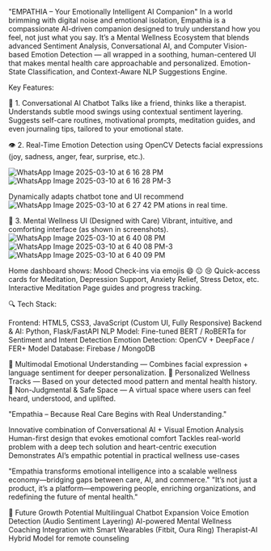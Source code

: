 "EMPATHIA – Your Emotionally Intelligent AI Companion"
In a world brimming with digital noise and emotional isolation, Empathia is a compassionate AI-driven companion designed to truly understand how you feel, not just what you say. It’s a Mental Wellness Ecosystem that blends advanced Sentiment Analysis, Conversational AI, and Computer Vision-based Emotion Detection — all wrapped in a soothing, human-centered UI that makes mental health care approachable and personalized.
Emotion-State Classification, and Context-Aware NLP Suggestions Engine.

Key Features:

💬 1. Conversational AI Chatbot 
Talks like a friend, thinks like a therapist.
Understands subtle mood swings using contextual sentiment layering.
Suggests self-care routines, motivational prompts, meditation guides, and even journaling tips, tailored to your emotional state.

👁 2. Real-Time Emotion Detection using OpenCV
Detects facial expressions (joy, sadness, anger, fear, surprise, etc.).

![WhatsApp Image 2025-03-10 at 6 16 28 PM](https://github.com/user-attachments/assets/4508d3e6-9c47-4426-9c25-a9f2077def3b)
![WhatsApp Image 2025-03-10 at 6 16 28 PM-3](https://github.com/user-attachments/assets/33bc5e4e-ad93-42ba-b6a2-890d7397e483)


Dynamically adapts chatbot tone and UI recommend![WhatsApp Image 2025-03-10 at 6 27 42 PM](https://github.com/user-attachments/assets/42a6b3b9-a019-45dd-b6a5-5b7ea6707f35)
ations in real time.


📲 3. Mental Wellness UI (Designed with Care)
Vibrant, intuitive, and comforting interface (as shown in screenshots).
![WhatsApp Image 2025-03-10 at 6 40 08 PM](https://github.com/user-attachments/assets/a2dae57d-529a-442a-b91a-c59c7433a8b8)
![WhatsApp Image 2025-03-10 at 6 40 08 PM-3](https://github.com/user-attachments/assets/fa371b78-35f0-42be-9ca8-4e9e1cb2c7da)
![WhatsApp Image 2025-03-10 at 6 40 09 PM](https://github.com/user-attachments/assets/0c76cf77-32de-4aef-950c-eb3952f1561b)


Home dashboard shows:
Mood Check-ins via emojis 😄 😐 😢
Quick-access cards for Meditation, Depression Support, Anxiety Relief, Stress Detox, etc.
Interactive Meditation Page guides and progress tracking.

🔍 Tech Stack:

Frontend: HTML5, CSS3, JavaScript (Custom UI, Fully Responsive)
Backend & AI: Python, Flask/FastAPI
NLP Model: Fine-tuned BERT / RoBERTa for Sentiment and Intent Detection
Emotion Detection: OpenCV + DeepFace / FER+ Model
Database: Firebase / MongoDB

🧠 Multimodal Emotional Understanding — Combines facial expression + language sentiment for deeper personalization.
🎯 Personalized Wellness Tracks — Based on your detected mood pattern and mental health history.
💙 Non-Judgmental & Safe Space — A virtual space where users can feel heard, understood, and uplifted.

"Empathia – Because Real Care Begins with Real Understanding."

Innovative combination of Conversational AI + Visual Emotion Analysis
Human-first design that evokes emotional comfort
Tackles real-world problem with a deep tech solution and heart-centric execution
Demonstrates AI’s empathic potential in practical wellness use-cases

"Empathia transforms emotional intelligence into a scalable wellness economy—bridging gaps between care, AI, and commerce."
"It’s not just a product, it’s a platform—empowering people, enriching organizations, and redefining the future of mental health."

🔮 Future Growth Potential
Multilingual Chatbot Expansion
Voice Emotion Detection (Audio Sentiment Layering)
AI-powered Mental Wellness Coaching
Integration with Smart Wearables (Fitbit, Oura Ring)
Therapist-AI Hybrid Model for remote counseling
